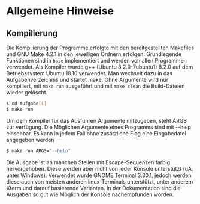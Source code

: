 
# Allgemeine Hinweise

## Kompilierung

Die Kompilierung der Programme erfolgte mit den bereitgestellten Makefiles und GNU Make 4.2.1 in den jeweiligen Ordnern erfolgen. Grundlegende Funktionen sind in `base` implementiert und werden von allen Programmen verwendet.
Als Kompiler wurde g++ (Ubuntu 8.2.0-7ubuntu1) 8.2.0 auf dem Betriebssystem Ubuntu 18.10 verwendet.
Man wechselt dazu in das Aufgabenverzeichnis und startet make. Ohne Argumente wird nur kompiliert, mit `make run` ausgeführt und mit `make clean` die Build-Dateien wieder gelöscht.
```sh
$ cd Aufgabe[i]
$ make run
```
Um dem Kompiler für das Ausführen Argumente mitzugeben, steht ARGS zur verfügung. Die Möglichen Argumente eines Programms sind mit --help einsehbar. Es kann in jedem Fall ohne zusätzliche Flag eine Eingabedatei angegeben werden
```sh
$ make run ARGS="--help"
```
Die Ausgabe ist an manchen Stellen mit Escape-Sequenzen farbig hervorgehoben. Diese werden aber nicht von jeder Konsole unterstützt (uA. unter Windows). Verwendet wurde GNOME Terminal 3.30.1, jedoch werden diese auch von meisten anderen linux-Terminals unterstützt, unter anderem Xterm und darauf basierende Varianten.
In der Dokumentation sind die Ausgaben so gut wie Möglich der Konsole nachempfunden worden.
